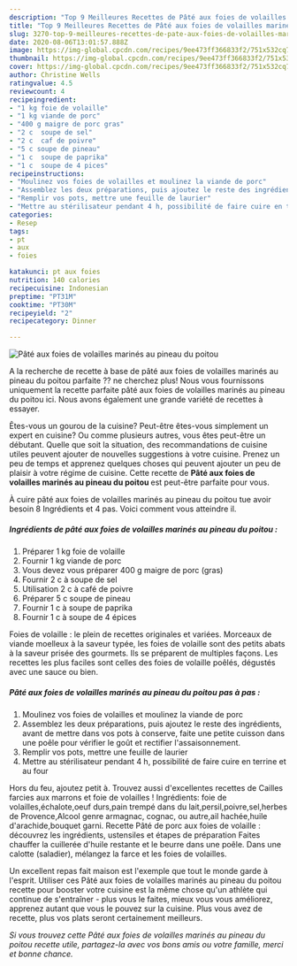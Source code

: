 ```yaml
---
description: "Top 9 Meilleures Recettes de Pâté aux foies de volailles marinés au pineau du poitou"
title: "Top 9 Meilleures Recettes de Pâté aux foies de volailles marinés au pineau du poitou"
slug: 3270-top-9-meilleures-recettes-de-pate-aux-foies-de-volailles-marines-au-pineau-du-poitou
date: 2020-08-06T13:01:57.888Z
image: https://img-global.cpcdn.com/recipes/9ee473ff366833f2/751x532cq70/pate-aux-foies-de-volailles-marines-au-pineau-du-poitou-photo-principale-de-la-recette.jpg
thumbnail: https://img-global.cpcdn.com/recipes/9ee473ff366833f2/751x532cq70/pate-aux-foies-de-volailles-marines-au-pineau-du-poitou-photo-principale-de-la-recette.jpg
cover: https://img-global.cpcdn.com/recipes/9ee473ff366833f2/751x532cq70/pate-aux-foies-de-volailles-marines-au-pineau-du-poitou-photo-principale-de-la-recette.jpg
author: Christine Wells
ratingvalue: 4.5
reviewcount: 4
recipeingredient:
- "1 kg foie de volaille"
- "1 kg viande de porc"
- "400 g maigre de porc gras"
- "2 c  soupe de sel"
- "2 c  caf de poivre"
- "5 c soupe de pineau"
- "1 c  soupe de paprika"
- "1 c  soupe de 4 pices"
recipeinstructions:
- "Moulinez vos foies de volailles et moulinez la viande de porc"
- "Assemblez les deux préparations, puis ajoutez le reste des ingrédients, avant de mettre dans vos pots à conserve, faite une petite cuisson dans une poêle pour vérifier le goût et rectifier l&#39;assaisonnement."
- "Remplir vos pots, mettre une feuille de laurier"
- "Mettre au stérilisateur pendant 4 h, possibilité de faire cuire en terrine et au four"
categories:
- Resep
tags:
- pt
- aux
- foies

katakunci: pt aux foies 
nutrition: 140 calories
recipecuisine: Indonesian
preptime: "PT31M"
cooktime: "PT30M"
recipeyield: "2"
recipecategory: Dinner

---
```



![Pâté aux foies de volailles marinés au pineau du poitou](https://img-global.cpcdn.com/recipes/9ee473ff366833f2/751x532cq70/pate-aux-foies-de-volailles-marines-au-pineau-du-poitou-photo-principale-de-la-recette.jpg)

A la recherche de recette à base de pâté aux foies de volailles marinés au pineau du poitou parfaite ?? ne cherchez plus! Nous vous fournissons uniquement la recette parfaite pâté aux foies de volailles marinés au pineau du poitou ici. Nous avons également une grande variété de recettes à essayer.

Êtes-vous un gourou de la cuisine? Peut-être êtes-vous simplement un expert en cuisine? Ou comme plusieurs autres, vous êtes peut-être un débutant. Quelle que soit la situation, des recommandations de cuisine utiles peuvent ajouter de nouvelles suggestions à votre cuisine. Prenez un peu de temps et apprenez quelques choses qui peuvent ajouter un peu de plaisir à votre régime de cuisine. Cette recette de <strong> Pâté aux foies de volailles marinés au pineau du poitou </strong> est peut-être parfaite pour vous.

<!--inarticleads1-->

À cuire pâté aux foies de volailles marinés au pineau du poitou tue avoir besoin 8 Ingrédients et 4 pas. Voici comment vous atteindre il.

##### Ingrédients de pâté aux foies de volailles marinés au pineau du poitou :

1. Préparer 1 kg foie de volaille
1. Fournir 1 kg viande de porc
1. Vous devez vous préparer 400 g maigre de porc (gras)
1. Fournir 2 c à soupe de sel
1. Utilisation 2 c à café de poivre
1. Préparer 5 c soupe de pineau
1. Fournir 1 c à soupe de paprika
1. Fournir 1 c à soupe de 4 épices


Foies de volaille : le plein de recettes originales et variées. Morceaux de viande moelleux à la saveur typée, les foies de volaille sont des petits abats à la saveur prisée des gourmets. Ils se préparent de multiples façons. Les recettes les plus faciles sont celles des foies de volaille poêlés, dégustés avec une sauce ou bien. 

<!--inarticleads2-->

##### Pâté aux foies de volailles marinés au pineau du poitou pas à pas :

1. Moulinez vos foies de volailles et moulinez la viande de porc
1. Assemblez les deux préparations, puis ajoutez le reste des ingrédients, avant de mettre dans vos pots à conserve, faite une petite cuisson dans une poêle pour vérifier le goût et rectifier l&#39;assaisonnement.
1. Remplir vos pots, mettre une feuille de laurier
1. Mettre au stérilisateur pendant 4 h, possibilité de faire cuire en terrine et au four


Hors du feu, ajoutez petit à. Trouvez aussi d&#39;excellentes recettes de Cailles farcies aux marrons et foie de volailles ! Ingrédients: foie de volailles,échalote,oeuf durs,pain trempé dans du lait,persil,poivre,sel,herbes de Provence,Alcool genre armagnac, cognac, ou autre,ail hachée,huile d&#39;arachide,bouquet garni. Recette Pâté de porc aux foies de volaille : découvrez les ingrédients, ustensiles et étapes de préparation Faites chauffer la cuillerée d&#39;huile restante et le beurre dans une poêle. Dans une calotte (saladier), mélangez la farce et les foies de volailles. 

<!--inarticleads1-->

<p>
Un excellent repas fait maison est l'exemple que tout le monde garde à l'esprit. Utiliser ces Pâté aux foies de volailles marinés au pineau du poitou recette pour booster votre cuisine est la même chose qu'un athlète qui continue de s'entraîner - plus vous le faites, mieux vous vous améliorez, apprenez autant que vous le pouvez sur la cuisine. Plus vous avez de recette, plus vos plats seront certainement meilleurs.
</p>

<p>
<i>Si vous trouvez cette Pâté aux foies de volailles marinés au pineau du poitou recette utile, partagez-la avec vos bons amis ou votre famille, merci et bonne chance.</i>
</p>
